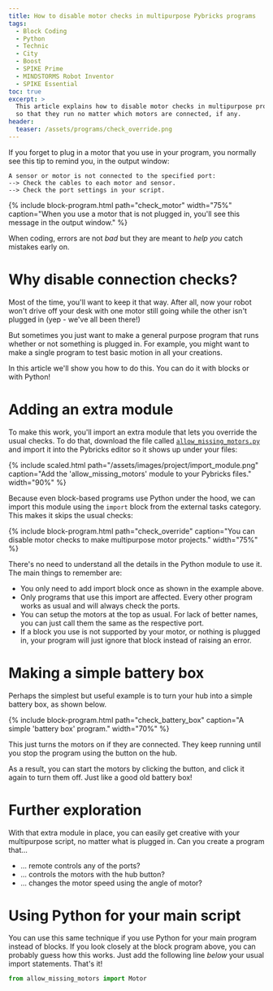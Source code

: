 ```yaml
---
title: How to disable motor checks in multipurpose Pybricks programs
tags:
  - Block Coding
  - Python
  - Technic
  - City
  - Boost
  - SPIKE Prime
  - MINDSTORMS Robot Inventor
  - SPIKE Essential
toc: true
excerpt: >
  This article explains how to disable motor checks in multipurpose programs
  so that they run no matter which motors are connected, if any.
header:
  teaser: /assets/programs/check_override.png
---
```


If you forget to plug in a motor that you use in your program, you normally
see this tip to remind you, in the output window:

```
A sensor or motor is not connected to the specified port:
--> Check the cables to each motor and sensor.
--> Check the port settings in your script.
```

{% include block-program.html
path="check_motor"
width="75%"
caption="When you use a motor that is not plugged in, you'll see this message
in the output window."
%}

When coding, errors are not _bad_ but they are meant to _help you_ catch
mistakes early on.

# Why disable connection checks?

Most of the time, you'll want to keep it that way. After all, now your robot
won't drive off your desk with one motor still going while the other isn't
plugged in (yep - we've all been there!)

But sometimes you just want to make a general purpose program that runs
whether or not something is plugged in. For example, you might want to make a
single program to test basic motion in all your creations.

In this article we'll show you how to do this. You can do it with blocks or
with Python!

# Adding an extra module

To make this work, you'll import an extra module that lets you override
the usual checks. To do that,
download the file called <a href="/assets/programs/allow_missing_motors.py" download>`allow_missing_motors.py`</a>
and import it into the Pybricks editor so it
shows up under your files:

{% include scaled.html
  path="/assets/images/project/import_module.png"
  caption="Add the 'allow_missing_motors' module to your Pybricks files."
  width="90%"
%}

Because even block-based programs use Python under the hood, we can import this
module using the `import` block from the external tasks
category. This makes it skips the usual checks:

{% include block-program.html
path="check_override"
caption="You can disable motor checks to make multipurpose motor projects."
width="75%"
%}

There's no need to understand all the details in the Python module to use it.
The main things to remember are:
- You only need to add import block once as shown in the example above.
- Only programs that use this import are affected. Every other program works
  as usual and will always check the ports.
- You can setup the motors at the top as usual. For lack of better names, you
  can just call them the same as the respective port.
- If a block you use is not supported by your motor, or nothing is plugged in,
  your program will just ignore that block instead of raising an error.

# Making a simple battery box

Perhaps the simplest but useful example is to turn your hub into a simple
battery box, as shown below.

{% include block-program.html
path="check_battery_box"
caption="A simple 'battery box' program."
width="70%"
%}

This just turns the motors on if they are connected. They keep running until
you stop the program using the button on the hub.

As a result, you can start the motors by clicking the button, and click it
again to turn them off. Just like a good old battery box!

# Further exploration

With that extra module in place, you can easily get creative with your
multipurpose script, no matter what is plugged in. Can you create a program that...

- ... remote controls any of the ports?
- ... controls the motors with the hub button?
- ... changes the motor speed using the angle of motor?

# Using Python for your main script

You can use this same technique if you use Python for your main program instead
of blocks. If you look closely at the block program above, you can probably
guess how this works. Just add the following line _below_ your usual import
statements. That's it!

```python
from allow_missing_motors import Motor
```

